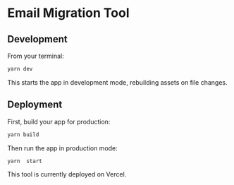 # Email Migration Tool

## Development

From your terminal:

```sh
yarn dev
```

This starts the app in development mode, rebuilding assets on file changes.

## Deployment

First, build your app for production:

```sh
yarn build
```

Then run the app in production mode:

```sh
yarn  start
```

This tool is currently deployed on Vercel.
